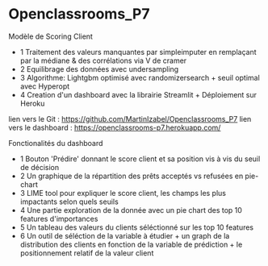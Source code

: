 # Openclassrooms_P7

Modèle de Scoring Client 

* 1 Traitement des valeurs manquantes par simpleimputer en remplaçant par la médiane & des corrélations via V de cramer   
* 2 Equilibrage des données avec undersampling
* 3 Algorithme: Lightgbm optimisé avec randomizersearch + seuil optimal avec Hyperopt
* 4 Creation d'un dashboard avec la librairie Streamlit + Déploiement sur Heroku 

lien vers le Git : https://github.com/MartinIzabel/Openclassrooms_P7
lien vers le dashboard : https://openclassrooms-p7.herokuapp.com/

Fonctionalités du dashboard

* 1 Bouton 'Prédire' donnant le score client et sa position vis à vis du seuil de décision   
* 2 Un graphique de la répartition des prêts acceptés vs refusées en pie-chart
* 3 LIME tool pour expliquer le score client, les champs les plus impactants selon quels seuils 
* 4 Une partie exploration de la donnée avec un pie chart des top 10 features d'importances
* 5 Un tableau des valeurs du clients séléctionné sur les top 10 features
* 6 Un outil de séléction de la variable à étudier + un graph de la distribution des clients en fonction de la variable de prédiction + le positionnement relatif de la valeur client